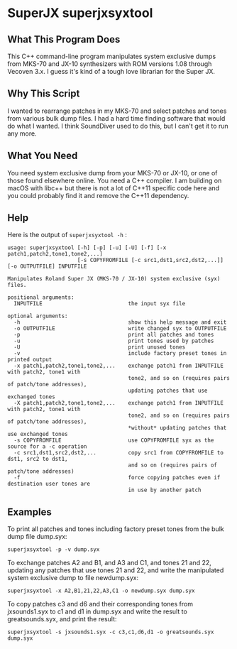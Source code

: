 # SuperJX superjxsyxtool

## What This Program Does
This C++ command-line program manipulates system exclusive dumps from
MKS-70 and JX-10 synthesizers with ROM versions 1.08 through Vecoven 3.x.
I guess it's kind of a tough love librarian for the Super JX.

## Why This Script
I wanted to rearrange patches in my MKS-70 and select patches and tones from various bulk dump
files. I had a hard time finding software that would do what I wanted. I think SoundDiver used
to do this, but I can't get it to run any more.

## What You Need
You need system exclusive dump from your MKS-70 or JX-10, or one of those
found elsewhere online. You need a C++ compiler. I am building on macOS with libc++
but there is not a lot of C++11 specific code here and you could probably find it 
and remove the C++11 dependency.

## Help
Here is the output of `superjxsyxtool -h` :
```
usage: superjxsyxtool [-h] [-p] [-u] [-U] [-f] [-x patch1,patch2,tone1,tone2,...]
                      [-s COPYFROMFILE [-c src1,dst1,src2,dst2,...]] [-o OUTPUTFILE] INPUTFILE

Manipulates Roland Super JX (MKS-70 / JX-10) system exclusive (syx) files.

positional arguments:
  INPUTFILE                           the input syx file

optional arguments:
  -h                                  show this help message and exit
  -o OUTPUTFILE                       write changed syx to OUTPUTFILE
  -p                                  print all patches and tones
  -u                                  print tones used by patches
  -U                                  print unused tones
  -v                                  include factory preset tones in printed output
  -x patch1,patch2,tone1,tone2,...    exchange patch1 from INPUTFILE with patch2, tone1 with
                                      tone2, and so on (requires pairs of patch/tone addresses),
                                      updating patches that use exchanged tones
  -X patch1,patch2,tone1,tone2,...    exchange patch1 from INPUTFILE with patch2, tone1 with
                                      tone2, and so on (requires pairs of patch/tone addresses),
                                      *without* updating patches that use exchanged tones
  -s COPYFROMFILE                     use COPYFROMFILE syx as the source for a -c operation
  -c src1,dst1,src2,dst2,...          copy src1 from COPYFROMFILE to dst1, src2 to dst1,
                                      and so on (requires pairs of patch/tone addresses)
  -f                                  force copying patches even if destination user tones are
                                      in use by another patch
```

## Examples
To print all patches and tones including factory preset tones from the bulk dump file dump.syx:
```
superjxsyxtool -p -v dump.syx
```

To exchange patches A2 and B1, and A3 and C1, and tones 21 and 22,
updating any patches that use tones 21 and 22,
and write the manipulated system exclusive dump to file newdump.syx:
```
superjxsyxtool -x A2,B1,21,22,A3,C1 -o newdump.syx dump.syx
```

To copy patches c3 and d6 and their corresponding tones from jxsounds1.syx
to c1 and d1 in dump.syx and write the result to greatsounds.syx, and print the result:
```
superjxsyxtool -s jxsounds1.syx -c c3,c1,d6,d1 -o greatsounds.syx dump.syx
```
